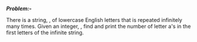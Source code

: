 ***Problem:-***

There is a string, , of lowercase English letters that is repeated infinitely many times. Given an integer, , find and print the number of letter a's in the first  letters of the infinite string.